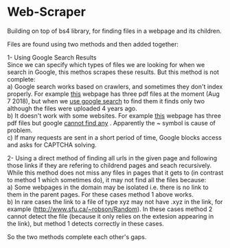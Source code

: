 # Web-Scraper
Building on top of bs4 library, for finding files in a webpage and its children.

Files are found using two methods and then added together:

1- Using Google Search Results  
Since we can specify which types of files we are looking for when we search in Google, this methos scrapes these results.
But this method is not complete:  
a) Google search works based on crawlers, and sometimes they don't index properly. For example [this](http://www.midi.gouv.qc.ca/publications/en/planification/) webpage has three pdf files at the moment (Aug 7 2018), but when we [use google search](https://www.google.com/search?q=site%3Ahttp%3A%2F%2Fwww.midi.gouv.qc.ca%2Fpublications%2Fen%2Fplanification%2F+filetype%3Apdf) to find them it finds only two  although the files were uploaded 4 years ago.  
b) It doesn't work with some websites. For example [this](http://www.sfu.ca/~vvaezian/Summary/) webpage  has three pdf files but google [cannot find any](https://www.google.com/search?q=site%3Ahttp%3A%2F%2Fwww.sfu.ca%2F~vvaezian%2FSummary%2F+filetype%3Apdf) . Apparently the ~ symbol is cause of problem.  
c) If many requests are sent in a short period of time, Google blocks access and asks for CAPTCHA solving.

2- Using a direct method of finding all urls in the given page and following those links if they are refering to childrend pages and seach recursively.  
While this method does not miss any files in pages that it gets to (in contrast to method 1 which sometimes do), it may not find all the files because:  
a) Some webpages in the domain may be isolated i.e. there is no link to them in the parent pages. For these cases method 1 above works.  
b) In rare cases the link to a file of type xyz may not have .xyz in the link, for example (http://www.sfu.ca/~robson/Random). In these cases method 2 cannot detect the file (because it only relies on the extesion appearing in the link), but method 1 detects correctly in these cases.

So the two methods complete each other's gaps.
